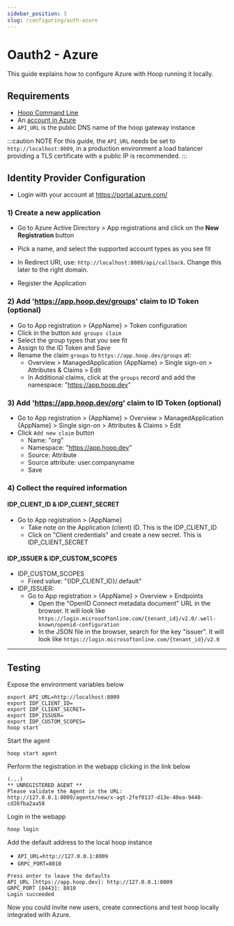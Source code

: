 ```yaml
---
sidebar_position: 3
slug: /configuring/auth-azure
---
```


# Oauth2 - Azure

This guide explains how to configure Azure with Hoop running it locally.

## Requirements

- [Hoop Command Line](../../quickstarts/cli.md)
- An [account in Azure](https://azure.microsoft.com)
- `API_URL` is the public DNS name of the hoop gateway instance

:::caution NOTE
For this guide, the `API_URL` needs be set to `http://localhost:8009`, in a production environment a load balancer providing a TLS certificate with a public IP is recommended.
:::

## Identity Provider Configuration

- Login with your account at https://portal.azure.com/

### 1) Create a new application

- Go to Azure Active Directory > App registrations and click on the **New Registration** button
- Pick a name, and select the supported account types as you see fit
- In Redirect URI, use: `http://localhost:8009/api/callback`. Change this later to the right domain.

- Register the Application

### 2) Add 'https://app.hoop.dev/groups' claim to ID Token (optional)

- Go to App registration > {AppName} > Token configuration
- Click in the button `Add groups claim`
- Select the group types that you see fit
- Assign to the ID Token and Save
- Rename the claim `groups` to `https://app.hoop.dev/groups` at:
  - Overview > ManagedApplication {AppName} > Single sign-on > Attributes & Claims > Edit
  - In Additional claims, click at the `groups` record and add the namespace: "https://app.hoop.dev"

### 3) Add 'https://app.hoop.dev/org' claim to ID Token (optional)
- Go to App registration > {AppName} > Overview > ManagedApplication {AppName} > Single sign-on > Attributes & Claims > Edit
- Click `Add new claim` button
  - Name: "org"
  - Namespace: "https://app.hoop.dev"
  - Source: Attribute
  - Source attribute: user.companyname
  - Save

### 4) Collect the required information

#### IDP_CLIENT_ID & IDP_CLIENT_SECRET

- Go to App registration > {AppName}
  - Take note on the Application (client) ID. This is the IDP_CLIENT_ID
  - Click on "Client credentials" and create a new secret. This is IDP_CLIENT_SECRET

#### IDP_ISSUER & IDP_CUSTOM_SCOPES

- IDP_CUSTOM_SCOPES
  - Fixed value: "{IDP_CLIENT_ID}/.default"
- IDP_ISSUER: 
  - Go to App registration > {AppName} > Overview > Endpoints
    - Open the "OpenID Connect metadata document" URL in the browser. It will look like `https://login.microsoftonline.com/{tenant_id}/v2.0/.well-known/openid-configuration` 
    - In the JSON file in the browser, search for the key "issuer". It will look like `https://login.microsoftonline.com/{tenant_id}/v2.0` 

---

## Testing

Expose the environment variables below

```shell
export API_URL=http://localhost:8009
export IDP_CLIENT_ID=
export IDP_CLIENT_SECRET=
export IDP_ISSUER=
export IDP_CUSTOM_SCOPES=
hoop start
```

Start the agent

```shell
hoop start agent
```

Perform the registration in the webapp clicking in the link below

```shell
(...)
** UNREGISTERED AGENT **
Please validate the Agent in the URL: http://127.0.0.1:8009/agents/new/x-agt-2fef0137-d13e-40ea-9448-cd26fba2aa58
```

Login in the webapp

```shell
hoop login
```

Add the default address to the local hoop instance

- `API_URL=http://127.0.0.1:8009`
- `GRPC_PORT=8010`

```shell
Press enter to leave the defaults
API_URL [https://app.hoop.dev]: http://127.0.0.1:8009
GRPC_PORT [8443]: 8010
Login succeeded
```

Now you could invite new users, create connections and test hoop locally integrated with Azure.
